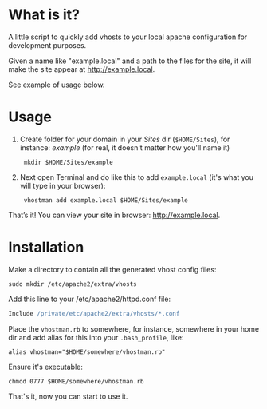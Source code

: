 What is it?
===========

A little script to quickly add vhosts to your local apache configuration for development purposes.

Given a name like "example.local" and a path to the files for the site, it will make the site appear at http://example.local.

See example of usage below.

Usage
=====

1. Create folder for your domain in your *Sites* dir (`$HOME/Sites`), for instance: *example* (for real, it doesn't matter how you'll name it)

		mkdir $HOME/Sites/example

2. Next open Terminal and do like this to add `example.local` (it's what you will type in your browser):

		vhostman add example.local $HOME/Sites/example

That’s it! You can view your site in browser: http://example.local.

Installation
============

Make a directory to contain all the generated vhost config files:

	sudo mkdir /etc/apache2/extra/vhosts

Add this line to your /etc/apache2/httpd.conf file:

```apache
Include /private/etc/apache2/extra/vhosts/*.conf
```

Place the `vhostman.rb` to somewhere, for instance, somewhere in your home dir and add alias for this into your `.bash_profile`, like:

	alias vhostman="$HOME/somewhere/vhostman.rb"

Ensure it's executable:

	chmod 0777 $HOME/somewhere/vhostman.rb

That's it, now you can start to use it.
